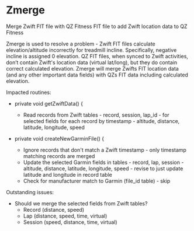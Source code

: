 # Zmerge
Merge Zwift FIT file with QZ Fitness FIT file to add Zwift location data to QZ Fitness

Zmerge is used to resolve a problem - Zwift FIT files calculate elevation/altitude incorrectly for treadmill incline. Specifically, negative incline is assigned 0 elevation. QZ FIT files, when synced to Zwift activities, don’t contain Zwift's location data (virtual lat/long), but they do contain correct calculated elevation. Zmerge will merge Zwifts FIT location data (and any other important data fields) with QZs FIT data including calculated elevation.

Impacted routines:

- private void getZwiftData() {     
  - Read records from Zwift tables - record, session, lap_id - for selected fields for each record by timestamp - altitude, distance, latitude, longitude, speed

- private void createNewGarminFile() {
  - Ignore records that don't match a Zwift timestamp - only timestamp matching records are merged
  - Update the selected Garmin fields in tables - record, lap, session - altitude, distance, latitude, longitude, speed - revise to just update latitude and longitude in record table
  - Check for manufacturer match to Garmin (file_id table) - skip
  
Outstanding issues:

- Should we merge the selected fields from Zwift tables?
  - Record (distance, speed)
  - Lap (distance, speed, time, virtual)
  - Session (speed, distance, time, virtual)
